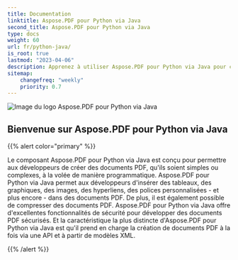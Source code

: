 ```yaml
---
title: Documentation
linktitle: Aspose.PDF pour Python via Java
second_title: Aspose.PDF pour Python via Java
type: docs
weight: 60
url: fr/python-java/
is_root: true
lastmod: "2023-04-06"
description: Apprenez à utiliser Aspose.PDF pour Python via Java pour créer des applications de traitement de documents PDF sur n'importe quelle plateforme en utilisant Python et Java. Parcourez les tutoriels, le code d'exemple, et plus encore.
sitemap:
    changefreq: "weekly"
    priority: 0.7
---
```

![Image du logo Aspose.PDF pour Python via Java](aspose_pdf-for-python-java.png)

## Bienvenue sur Aspose.PDF pour Python via Java

{{% alert color="primary" %}}

Le composant Aspose.PDF pour Python via Java est conçu pour permettre aux développeurs de créer des documents PDF, qu'ils soient simples ou complexes, à la volée de manière programmatique.
 Aspose.PDF pour Python via Java permet aux développeurs d'insérer des tableaux, des graphiques, des images, des hyperliens, des polices personnalisées - et plus encore - dans des documents PDF. De plus, il est également possible de compresser des documents PDF. Aspose.PDF pour Python via Java offre d'excellentes fonctionnalités de sécurité pour développer des documents PDF sécurisés. Et la caractéristique la plus distincte d'Aspose.PDF pour Python via Java est qu'il prend en charge la création de documents PDF à la fois via une API et à partir de modèles XML.

{{% /alert %}}